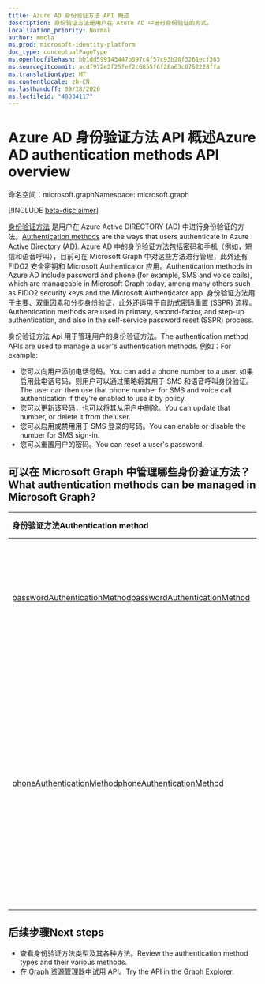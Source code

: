 ```yaml
---
title: Azure AD 身份验证方法 API 概述
description: 身份验证方法是用户在 Azure AD 中进行身份验证的方式。
localization_priority: Normal
author: mmcla
ms.prod: microsoft-identity-platform
doc_type: conceptualPageType
ms.openlocfilehash: bb1dd599143447b597c4f57c93b20f3261ecf303
ms.sourcegitcommit: acdf972e2f25fef2c6855f6f28a63c0762228ffa
ms.translationtype: MT
ms.contentlocale: zh-CN
ms.lasthandoff: 09/18/2020
ms.locfileid: "48034117"
---
```

# <a name="azure-ad-authentication-methods-api-overview"></a><span data-ttu-id="8f7e2-103">Azure AD 身份验证方法 API 概述</span><span class="sxs-lookup"><span data-stu-id="8f7e2-103">Azure AD authentication methods API overview</span></span>

<span data-ttu-id="8f7e2-104">命名空间：microsoft.graph</span><span class="sxs-lookup"><span data-stu-id="8f7e2-104">Namespace: microsoft.graph</span></span>

[!INCLUDE [beta-disclaimer](../../includes/beta-disclaimer.md)]

<span data-ttu-id="8f7e2-105">[身份验证方法](https://docs.microsoft.com/azure/active-directory/authentication/concept-authentication-methods) 是用户在 Azure Active DIRECTORY (AD) 中进行身份验证的方法。</span><span class="sxs-lookup"><span data-stu-id="8f7e2-105">[Authentication methods](https://docs.microsoft.com/azure/active-directory/authentication/concept-authentication-methods) are the ways that users authenticate in Azure Active Directory (AD).</span></span> <span data-ttu-id="8f7e2-106">Azure AD 中的身份验证方法包括密码和手机（例如，短信和语音呼叫），目前可在 Microsoft Graph 中对这些方法进行管理，此外还有 FIDO2 安全密钥和 Microsoft Authenticator 应用。</span><span class="sxs-lookup"><span data-stu-id="8f7e2-106">Authentication methods in Azure AD include password and phone (for example, SMS and voice calls), which are manageable in Microsoft Graph today, among many others such as FIDO2 security keys and the Microsoft Authenticator app.</span></span> <span data-ttu-id="8f7e2-107">身份验证方法用于主要、双重因素和分步身份验证，此外还适用于自助式密码重置 (SSPR) 流程。</span><span class="sxs-lookup"><span data-stu-id="8f7e2-107">Authentication methods are used in primary, second-factor, and step-up authentication, and also in the self-service password reset (SSPR) process.</span></span>

<span data-ttu-id="8f7e2-108">身份验证方法 Api 用于管理用户的身份验证方法。</span><span class="sxs-lookup"><span data-stu-id="8f7e2-108">The authentication method APIs are used to manage a user's authentication methods.</span></span> <span data-ttu-id="8f7e2-109">例如：</span><span class="sxs-lookup"><span data-stu-id="8f7e2-109">For example:</span></span>

* <span data-ttu-id="8f7e2-110">您可以向用户添加电话号码。</span><span class="sxs-lookup"><span data-stu-id="8f7e2-110">You can add a phone number to a user.</span></span> <span data-ttu-id="8f7e2-111">如果启用此电话号码，则用户可以通过策略将其用于 SMS 和语音呼叫身份验证。</span><span class="sxs-lookup"><span data-stu-id="8f7e2-111">The user can then use that phone number for SMS and voice call authentication if they're enabled to use it by policy.</span></span> 
* <span data-ttu-id="8f7e2-112">您可以更新该号码，也可以将其从用户中删除。</span><span class="sxs-lookup"><span data-stu-id="8f7e2-112">You can update that number, or delete it from the user.</span></span>
* <span data-ttu-id="8f7e2-113">您可以启用或禁用用于 SMS 登录的号码。</span><span class="sxs-lookup"><span data-stu-id="8f7e2-113">You can enable or disable the number for SMS sign-in.</span></span>
* <span data-ttu-id="8f7e2-114">您可以重置用户的密码。</span><span class="sxs-lookup"><span data-stu-id="8f7e2-114">You can reset a user's password.</span></span>

## <a name="what-authentication-methods-can-be-managed-in-microsoft-graph"></a><span data-ttu-id="8f7e2-115">可以在 Microsoft Graph 中管理哪些身份验证方法？</span><span class="sxs-lookup"><span data-stu-id="8f7e2-115">What authentication methods can be managed in Microsoft Graph?</span></span>

|<span data-ttu-id="8f7e2-116">身份验证方法</span><span class="sxs-lookup"><span data-stu-id="8f7e2-116">Authentication method</span></span>       | <span data-ttu-id="8f7e2-117">说明</span><span class="sxs-lookup"><span data-stu-id="8f7e2-117">Description</span></span> |<span data-ttu-id="8f7e2-118">示例</span><span class="sxs-lookup"><span data-stu-id="8f7e2-118">Examples</span></span>     |
|:---------------------------|:------------|:------------|
|[<span data-ttu-id="8f7e2-119">passwordAuthenticationMethod</span><span class="sxs-lookup"><span data-stu-id="8f7e2-119">passwordAuthenticationMethod</span></span>](passwordauthenticationmethod.md)| <span data-ttu-id="8f7e2-120">密码当前是 Azure AD 中默认的主要身份验证方法。</span><span class="sxs-lookup"><span data-stu-id="8f7e2-120">A password is currently the default primary authentication method in Azure AD.</span></span>|<span data-ttu-id="8f7e2-121">重置用户密码</span><span class="sxs-lookup"><span data-stu-id="8f7e2-121">Reset a user's password</span></span>|
|[<span data-ttu-id="8f7e2-122">phoneAuthenticationMethod</span><span class="sxs-lookup"><span data-stu-id="8f7e2-122">phoneAuthenticationMethod</span></span>](phoneauthenticationmethod.md)|<span data-ttu-id="8f7e2-123">用户可以使用电话以使用 [SMS 或语音呼叫](https://docs.microsoft.com/azure/active-directory/authentication/concept-authentication-methods#phone-options) 进行身份验证， (按策略) 允许。</span><span class="sxs-lookup"><span data-stu-id="8f7e2-123">A phone can be used by a user to authenticate using [SMS or voice calls](https://docs.microsoft.com/azure/active-directory/authentication/concept-authentication-methods#phone-options) (as allowed by policy).</span></span>|<span data-ttu-id="8f7e2-124">查看用户的身份验证电话号码。</span><span class="sxs-lookup"><span data-stu-id="8f7e2-124">See a user's authentication phone numbers.</span></span> <span data-ttu-id="8f7e2-125">向用户添加、更新或删除电话号码。</span><span class="sxs-lookup"><span data-stu-id="8f7e2-125">Add, update, or remove a phone number to a user.</span></span> <span data-ttu-id="8f7e2-126">启用或禁用 SMS 登录的主移动电话。</span><span class="sxs-lookup"><span data-stu-id="8f7e2-126">Enable or disable a primary mobile phone for SMS sign-in.</span></span>|

## <a name="next-steps"></a><span data-ttu-id="8f7e2-127">后续步骤</span><span class="sxs-lookup"><span data-stu-id="8f7e2-127">Next steps</span></span>

* <span data-ttu-id="8f7e2-128">查看身份验证方法类型及其各种方法。</span><span class="sxs-lookup"><span data-stu-id="8f7e2-128">Review the authentication method types and their various methods.</span></span>
* <span data-ttu-id="8f7e2-129">在 [Graph 资源管理器](https://developer.microsoft.com/graph/graph-explorer)中试用 API。</span><span class="sxs-lookup"><span data-stu-id="8f7e2-129">Try the API in the [Graph Explorer](https://developer.microsoft.com/graph/graph-explorer).</span></span>


